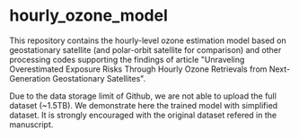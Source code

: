 # hourly_ozone_model
This repository contains the hourly-level ozone estimation model based on geostationary satellite (and polar-orbit satellite for comparison) and other processing codes supporting the findings of article "Unraveling Overestimated Exposure Risks Through Hourly Ozone Retrievals from Next-Generation Geostationary Satellites".

Due to the data storage limit of Github, we are not able to upload the full dataset (~1.5TB). We demonstrate here the trained model with simplified dataset. It is strongly encouraged with the original dataset refered in the manuscript.
